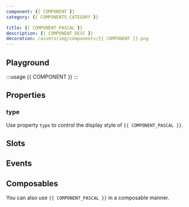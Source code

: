 ```yaml
---
component: {{ COMPONENT }}
category: {{ COMPONENTS_CATEGORY }}

title: {{ COMPONENT_PASCAL }}
description: {{ COMPONENT_DESC }}
decoration: /assets/img/components/{{ COMPONENT }}.png
---
```


## Playground

:::usage {{ COMPONENT }}
:::

## Properties

### type

Use property `type` to control the display style of `{{ COMPONENT_PASCAL }}`.

<!-- :::custom-usage {{ COMPONENT }}
{{ COMPONENT }}/examples/type.json
::: -->

## Slots

<!-- Provide slots `default` and `content` to define button content.

And slots `prefix` and `suffix` around the button content.  -->

<!-- :::demo
button/examples/slot.vue
::: -->

## Events

<!-- Click action emit event `click`. -->

## Composables

You can also use `{{ COMPONENT_PASCAL }}` in a composable manner.

<!-- :::demo
{{ COMPONENT }}/examples/composables.vue
::: -->
